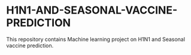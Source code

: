 # H1N1-AND-SEASONAL-VACCINE-PREDICTION
This repository contains Machine learning project on H1N1 and Seasonal vaccine prediction.
